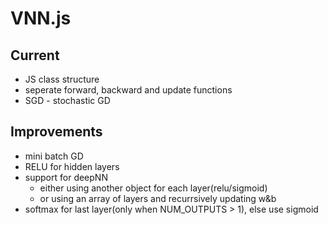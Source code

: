 # VNN.js  

## Current  
- JS class structure  
- seperate forward, backward and update functions  
- SGD - stochastic GD

## Improvements  
- mini batch GD  
- RELU for hidden layers  
- support for deepNN
    - either using another object for each layer(relu/sigmoid)
    - or using an array of layers and recurrsively updating w&b
- softmax for last layer(only when NUM_OUTPUTS > 1), else use sigmoid